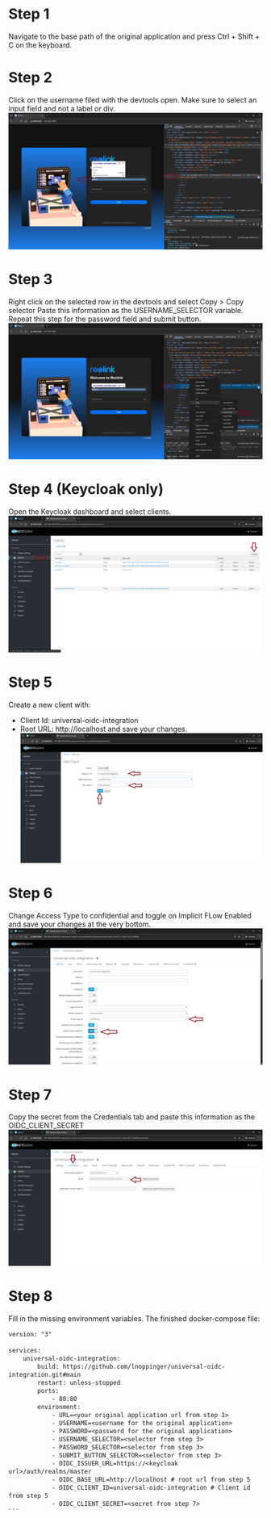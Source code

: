 # Step 1
Navigate to the base path of the original application and press Ctrl + Shift + C on the keyboard.

# Step 2
Click on the username filed with the devtools open.
Make sure to select an input field and not a label or div.
![Image for step 2](./guide-img/Step-2.png)

# Step 3
Right click on the selected row in the devtools and select Copy > Copy selector
Paste this information as the USERNAME_SELECTOR variable.
Repeat this step for the password field and submit button.
![Image for step 3](./guide-img/Step-3.png)

# Step 4 (Keycloak only)
Open the Keycloak dashboard and select clients.
![Image for step 4](./guide-img/Step-4.png)

# Step 5
Create a new client with:
- Client Id: universal-oidc-integration
- Root URL: http://localhost
and save your changes.
![Image for step 5](./guide-img/Step-5.png)

# Step 6
Change Access Type to confidential and toggle on Implicit FLow Enabled and save your changes at the very bottom.
![Image for step 6](./guide-img/Step-6.png)

# Step 7
Copy the secret from the Credentials tab and paste this information as the OIDC_CLIENT_SECRET
![Image for step 7](./guide-img/Step-7.png)

# Step 8
Fill in the missing environment variables. The finished docker-compose file:

````
version: "3"

services:
    universal-oidc-integration:
        build: https://github.com/lnoppinger/universal-oidc-integration.git#main
        restart: unless-stopped
        ports:
            - 80:80
        environment:
            - URL=<your original application url from step 1>
            - USERNAME=<username for the original application>
            - PASSWORD=<password for the original application>
            - USERNAME_SELECTOR=<selector from step 3>
            - PASSWORD_SELECTOR=<selector from step 3>
            - SUBMIT_BUTTON_SELECTOR=<selector from step 3>
            - OIDC_ISSUER_URL=https://<keycloak url>/auth/realms/master
            - OIDC_BASE_URL=http://localhost # root url from step 5
            - OIDC_CLIENT_ID=universal-oidc-integration # Client id from step 5
            - OIDC_CLIENT_SECRET=<secret from step 7>
```